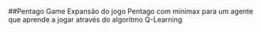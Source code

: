 ##Pentago Game
Expansão do jogo Pentago com minimax para um agente que aprende a jogar através do algoritmo Q-Learning
